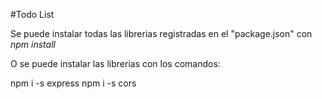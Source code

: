 #Todo List

Se puede instalar todas las librerias registradas en el "package.json" con *npm install*

O se puede instalar las librerias con los comandos:

npm i -s express
npm i -s cors
